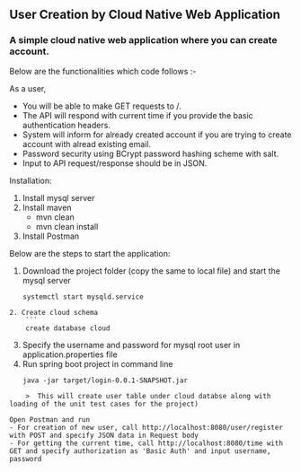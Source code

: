 
## User Creation by Cloud Native Web Application

### A simple cloud native web application where you can create account.

Below are the functionalities which code follows :-

As a user, 
- You will be able to make GET requests to /. 
- The API will respond with current time if you provide the basic authentication headers. 
- System will inform for already created account if you are trying to create account with alread existing email.
- Password security using BCrypt password hashing scheme with salt.
- Input to API request/response should be in JSON.

Installation:
1. Install mysql server
2. Install maven 
    - mvn clean 
    - mvn clean install
3. Install Postman

Below are the steps to start the application:

1. Download the project folder (copy the same to local file) and start the mysql server
    ```
	systemctl start mysqld.service
```
2. Create cloud schema
    ```
	create database cloud
```
3. Specify the username and password for mysql root user in application.properties file 
3. Run spring boot project in command line
    ```
	java -jar target/login-0.0.1-SNAPSHOT.jar
```
    >  This will create user table under cloud databse along with loading of the unit test cases for the project)

Open Postman and run
- For creation of new user, call http://localhost:8080/user/register with POST and specify JSON data in Request body
- For getting the current time, call http://localhost:8080/time with GET and specify authorization as 'Basic Auth' and input username, password 
